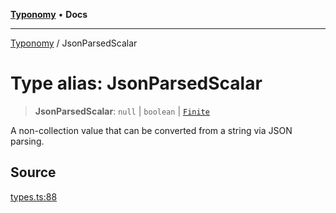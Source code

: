 [**Typonomy**](../README.md) • **Docs**

***

[Typonomy](../globals.md) / JsonParsedScalar

# Type alias: JsonParsedScalar

> **JsonParsedScalar**: `null` \| `boolean` \| [`Finite`](Finite.md)

A non-collection value that can be converted from a string via JSON parsing.

## Source

[types.ts:88](https://github.com/softcraft-development/typonomy/blob/d8b6722e8f9213512ecbf239a27330f22316ef6d/src/types.ts#L88)
